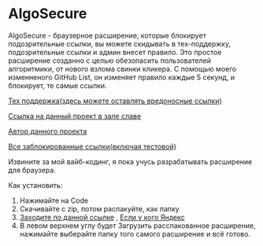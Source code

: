 # AlgoSecure

AlgoSecure - браузерное расширение, которые блокирует подозрительные ссылки, вы можете скидывать в тех-поддержку, подозрительные ссылки и админ внесет правило.
Это простое расширение созданно с целью обезопасить пользователей алгоритмики, от нового взлома свинки кликера. С помощью моего изменненого GitHub List,
он изменяет правило каждые 5 секунд, и блокирует, те самые ссылки.
  
<a href="https://learn.algoritmika.org/community?projectId=58259493" target="_blank">Тех поддержка(здесь можете оставлять вредоносные ссылки)</a> 

<a href="https://learn.algoritmika.org/community?projectId=58259517" target="_blank">Ссылка на данный проект в зале славе</a> 

<a href="https://learn.algoritmika.org/student-profile?profileId=70069026" target="_blank">Автор данного проекта</a> 

<a href="https://gist.github.com/sadf2000/d826a320a61dc50ebbdcf540bf2a7f44" target="_blank">Все заблокированные ссылки(включая тестовой)</a> 

Извините за мой вайб-кодинг, я пока учусь разрабатывать расширение для браузера.

Как установить:
1. Нажимайте на Code
2. Скачивайте с zip, потом распакуйте, как папку
3. <a href="chrome://extensions">Заходите по данной ссылке</a> , <a href="browser://extensions/">Если у кого Яндекс</a>
5. В левом верхнем углу будет Загрузить расспакованное расширение, нажимайте выберайте папку того самого расширение и всё готово. 
